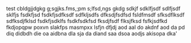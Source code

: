 test cbldgjjdgkg g;sgjks.fms,;pm s;lfsd,ngs gkdg sdkjf sdklfjsdf sdlfjsdf
sklfjs fsdkfjsd fsdkfjsdfksdf sdfkljsdfs dfksdjfsdfsd fsldfmsdf sfksdflksdf
sdfksdjfklsd fsdkfjsdklfs fsdkfsdkfsd fksdjfsdf flksjfksd fsfkjsdfkd fkdjopqpw
poxvn slakfps masmpxx lsfjn dfjdj aod aal do akdnf aod da pd diq didbdh die  oa
aidbna dla sja da diand saa dsoa aodjs akisopa dka' 
